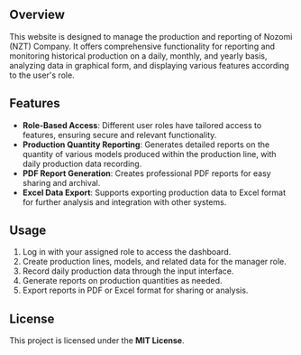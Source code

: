 ## Overview

This website is designed to manage the production and reporting of Nozomi (NZT) Company. It offers comprehensive functionality for reporting and monitoring historical production on a daily, monthly, and yearly basis, analyzing data in graphical form, and displaying various features according to the user's role.

## Features

* **Role-Based Access**: Different user roles have tailored access to features, ensuring secure and relevant functionality.
* **Production Quantity Reporting**: Generates detailed reports on the quantity of various models produced within the production line, with daily production data recording.
* **PDF Report Generation**: Creates professional PDF reports for easy sharing and archival.
* **Excel Data Export**: Supports exporting production data to Excel format for further analysis and integration with other systems. 

## Usage

1. Log in with your assigned role to access the dashboard.
2. Create production lines, models, and related data for the manager role.
3. Record daily production data through the input interface.
4. Generate reports on production quantities as needed.
5. Export reports in PDF or Excel format for sharing or analysis.

## License

This project is licensed under the **MIT License**. 